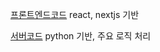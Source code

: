 [프론트엔드코드](https://github.com/SKKUKang/my-app)
react, nextjs 기반

[서버코드](https://github.com/SKKUKang/server)
python 기반, 주요 로직 처리
